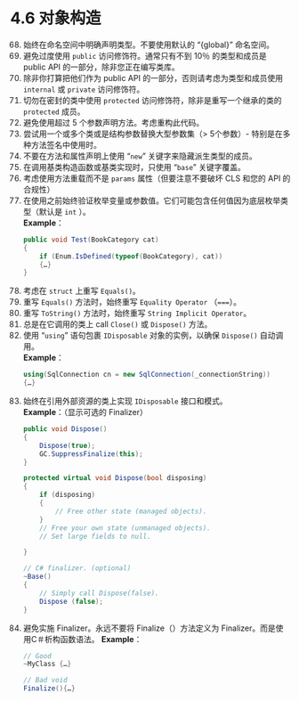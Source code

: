 # 4.6 对象构造

68. 始终在命名空间中明确声明类型。不要使用默认的 “{global}” 命名空间。 
69. 避免过度使用 `public` 访问修饰符。通常只有不到 10％ 的类型和成员是 public API 的一部分，除非您正在编写类库。 
70. 除非你打算把他们作为 public API 的一部分，否则请考虑为类型和成员使用 `internal` 或 `private` 访问修饰符。 
71. 切勿在密封的类中使用 `protected` 访问修饰符，除非是重写一个继承的类的 `protected` 成员。
72. 避免使用超过 5 个参数声明方法。考虑重构此代码。
73. 尝试用一个或多个类或是结构参数替换大型参数集（> 5个参数）- 特别是在多种方法签名中使用时。 
74. 不要在方法和属性声明上使用 “`new`” 关键字来隐藏派生类型的成员。 
75. 在调用基类构造函数或基类实现时，只使用 “`base`” 关键字覆盖。 
76. 考虑使用方法重载而不是 `params` 属性（但要注意不要破坏 CLS 和您的 API 的合规性） 
77. 在使用之前始终验证枚举变量或参数值。它们可能包含任何值因为底层枚举类型（默认是 `int` ）。  
**Example**：
    ```C#
    public void Test(BookCategory cat) 
    {
        if (Enum.IsDefined(typeof(BookCategory), cat))
        {…} 
    }
    ```
78. 考虑在 `struct` 上重写 `Equals()`。 
79. 重写 `Equals()` 方法时，始终重写 `Equality Operator` （`===`）。 
80. 重写 `ToString()` 方法时，始终重写 `String Implicit Operator`。 
81. 总是在它调用的类上 call `Close()` 或 `Dispose()` 方法。 
82. 使用 “`using`” 语句包裹 `IDisposable` 对象的实例，以确保 `Dispose()` 自动调用。  
**Example**：
    ```C#
    using(SqlConnection cn = new SqlConnection(_connectionString)) 
    {…}
    ```
83. 始终在引用外部资源的类上实现 `IDisposable` 接口和模式。  
**Example**：（显示可选的 Finalizer）
    ```C#
    public void Dispose() 
    {
        Dispose(true);
        GC.SuppressFinalize(this); 
    }

    protected virtual void Dispose(bool disposing) 
    { 
        if (disposing) 
        { 
            // Free other state (managed objects).
        } 
        // Free your own state (unmanaged objects). 
        // Set large fields to null.

    }

    // C# finalizer. (optional) 
    ~Base() 
    {
        // Simply call Dispose(false).
        Dispose (false); 
    }
    ```
84. 避免实施 Finalizer。永远不要将 Finalize（）方法定义为 Finalizer。而是使用C＃析构函数语法。
**Example**：
    ```C#
    // Good 
    ~MyClass {…}

    // Bad void 
    Finalize(){…}
    ```